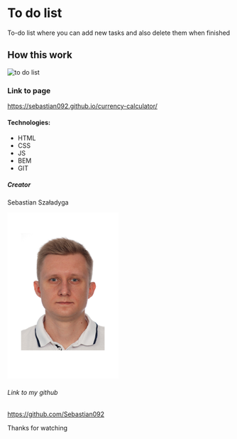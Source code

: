 # To do list
To-do list where you can add new tasks and also delete them when finished

## How this work
![to do list](https://user-images.githubusercontent.com/120946080/211402643-3b370a61-f570-4899-b14b-bef0c5c18ee9.gif)



### Link to page
https://sebastian092.github.io/currency-calculator/

#### Technologies:
- HTML
- CSS
- JS
- BEM
- GIT

##### Creator 
Sebastian Szaładyga

<img src="images/Sebastian.jpg" width="250">

###### Link to my github
https://github.com/Sebastian092

Thanks for watching
